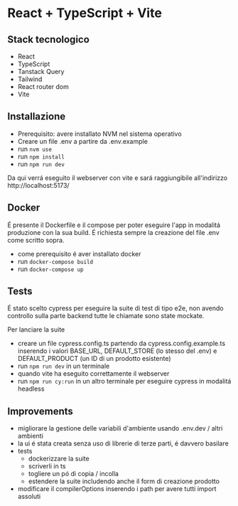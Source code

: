 # React + TypeScript + Vite

## Stack tecnologico
- React
- TypeScript
- Tanstack Query
- Tailwind
- React router dom
- Vite

## Installazione
- Prerequisito: avere installato NVM nel sistema operativo
- Creare un file .env a partire da .env.example
- run `nvm use`
- run `npm install`
- run `npm run dev`

Da qui verrá eseguito il webserver con vite e sará raggiungibile all'indirizzo http://localhost:5173/

## Docker
É presente il Dockerfile e il compose per poter eseguire l'app in modalitá produzione con la sua build.
É richiesta sempre la creazione del file .env come scritto sopra.

- come prerequisito é aver installato docker
- run `docker-compose build`
- run `docker-compose up`

## Tests
É stato scelto cypress per eseguire la suite di test di tipo e2e, non avendo controllo sulla parte backend tutte le chiamate sono state mockate.

Per lanciare la suite
- creare un file cypress.config.ts partendo da cypress.config.example.ts inserendo i valori BASE_URL, DEFAULT_STORE (lo stesso del .env) e DEFAULT_PRODUCT (un ID di un prodotto esistente)
- run `npm run dev` in un terminale
- quando vite ha eseguito correttamente il webserver
- run `npm run cy:run` in un altro terminale per eseguire cypress in modalitá headless

## Improvements
- migliorare la gestione delle variabili d'ambiente usando .env.dev / altri ambienti
- la ui é stata creata senza uso di librerie di terze parti, é davvero basilare
- tests
  - dockerizzare la suite
  - scriverli in ts
  - togliere un pó di copia / incolla
  - estendere la suite includendo anche il form di creazione prodotto
- modificare il compilerOptions inserendo i path per avere tutti import assoluti
